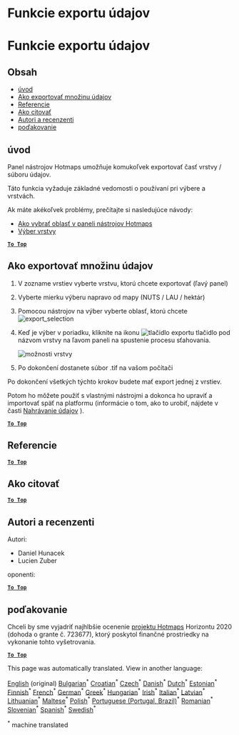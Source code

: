 <h1> <a class="anchor" id="data-export-functionalities" href="#data-export-functionalities"><i class="fa fa-link"></i></a> Funkcie exportu údajov </h1><h1> <a class="anchor" id="data-export-functionalities" href="#data-export-functionalities"><i class="fa fa-link"></i></a> Funkcie exportu údajov </h1><h2> <a class="anchor" id="table-of-contents" href="#table-of-contents"><i class="fa fa-link"></i></a> Obsah </h2><ul><li> <a href="#introduction">úvod</a> </li><li> <a href="#how-to-export-a-dataset">Ako exportovať množinu údajov</a> </li><li> <a href="#references">Referencie</a> </li><li> <a href="#how-to-cite">Ako citovať</a> </li><li> <a href="#authors-and-reviewers">Autori a recenzenti</a> </li><li> <a href="#acknowledgement">poďakovanie</a> </li></ul><h2> <a class="anchor" id="introduction" href="#introduction"><i class="fa fa-link"></i></a> úvod </h2><p> Panel nástrojov Hotmaps umožňuje komukoľvek exportovať časť vrstvy / súboru údajov. </p><p> Táto funkcia vyžaduje základné vedomosti o používaní pri výbere a vrstvách. </p><p> Ak máte akékoľvek problémy, prečítajte si nasledujúce návody: </p><ul><li> <a href="en-How-to-select-a-region-in-the-Hotmaps-toolbox">Ako vybrať oblasť v paneli nástrojov Hotmaps</a> </li><li> <a href="en-Layer-section">Výber vrstvy</a> </li></ul><p><ins> <code><strong><a href="#table-of-contents">To Top</a></strong></code> </ins> </p><h2> <a class="anchor" id="how-to-export-a-dataset" href="#how-to-export-a-dataset"><i class="fa fa-link"></i></a> Ako exportovať množinu údajov </h2><ol><li><p> V zozname vrstiev vyberte vrstvu, ktorú chcete exportovať (ľavý panel) </p></li><li><p> Vyberte mierku výberu napravo od mapy (NUTS / LAU / hektár) </p></li><li><p> Pomocou nástrojov na výber vyberte oblasť, ktorú chcete <img alt="export_selection" src="en-images/export_selection.png"/></p></li><li><p> Keď je výber v poriadku, kliknite na ikonu <img alt="tlačidlo exportu" src="en-images/layer-export-btn.png"/> tlačidlo pod názvom vrstvy na ľavom paneli na spustenie procesu sťahovania. </p><p><img alt="možnosti vrstvy" src="en-images/layer-options.png"/></p></li><li><p> Po dokončení dostanete súbor .tif na vašom počítači </p></li></ol><p> Po dokončení všetkých týchto krokov budete mať export jednej z vrstiev. </p><p> Potom ho môžete použiť s vlastnými nástrojmi a dokonca ho upraviť a importovať späť na platformu (informácie o tom, ako to urobiť, nájdete v časti <a href="Data_upload">Nahrávanie údajov</a> ). </p><p><ins> <code><strong><a href="#table-of-contents">To Top</a></strong></code> </ins> </p><h2> <a class="anchor" id="references" href="#references"><i class="fa fa-link"></i></a> Referencie </h2><p><ins> <code><strong><a href="#table-of-contents">To Top</a></strong></code> </ins> </p><h2> <a class="anchor" id="how-to-cite" href="#how-to-cite"><i class="fa fa-link"></i></a> Ako citovať </h2><p><ins> <code><strong><a href="#table-of-contents">To Top</a></strong></code> </ins> </p><h2> <a class="anchor" id="authors-and-reviewers" href="#authors-and-reviewers"><i class="fa fa-link"></i></a> Autori a recenzenti </h2><p> Autori: </p><ul><li> Daniel Hunacek </li><li> Lucien Zuber </li></ul><p> oponenti: </p><p><ins> <code><strong><a href="#table-of-contents">To Top</a></strong></code> </ins> </p><h2> <a class="anchor" id="acknowledgement" href="#acknowledgement"><i class="fa fa-link"></i></a> poďakovanie </h2><p> Chceli by sme vyjadriť najhlbšie ocenenie <a href="https://www.hotmaps-project.eu">projektu Hotmaps</a> Horizontu 2020 (dohoda o grante č. 723677), ktorý poskytol finančné prostriedky na vykonanie tohto vyšetrovania. </p><p><ins> <code><strong><a href="#table-of-contents">To Top</a></strong></code> </ins> </p>
<!--- THIS IS A SUPER UNIQUE IDENTIFIER -->

This page was automatically translated. View in another language:

[English](../en/Data-export-functionalities) (original) [Bulgarian](../bg/Data-export-functionalities)<sup>\*</sup> [Croatian](../hr/Data-export-functionalities)<sup>\*</sup> [Czech](../cs/Data-export-functionalities)<sup>\*</sup> [Danish](../da/Data-export-functionalities)<sup>\*</sup> [Dutch](../nl/Data-export-functionalities)<sup>\*</sup> [Estonian](../et/Data-export-functionalities)<sup>\*</sup> [Finnish](../fi/Data-export-functionalities)<sup>\*</sup> [French](../fr/Data-export-functionalities)<sup>\*</sup> [German](../de/Data-export-functionalities)<sup>\*</sup> [Greek](../el/Data-export-functionalities)<sup>\*</sup> [Hungarian](../hu/Data-export-functionalities)<sup>\*</sup> [Irish](../ga/Data-export-functionalities)<sup>\*</sup> [Italian](../it/Data-export-functionalities)<sup>\*</sup> [Latvian](../lv/Data-export-functionalities)<sup>\*</sup> [Lithuanian](../lt/Data-export-functionalities)<sup>\*</sup> [Maltese](../mt/Data-export-functionalities)<sup>\*</sup> [Polish](../pl/Data-export-functionalities)<sup>\*</sup> [Portuguese (Portugal, Brazil)](../pt/Data-export-functionalities)<sup>\*</sup> [Romanian](../ro/Data-export-functionalities)<sup>\*</sup>  [Slovenian](../sl/Data-export-functionalities)<sup>\*</sup> [Spanish](../es/Data-export-functionalities)<sup>\*</sup> [Swedish](../sv/Data-export-functionalities)<sup>\*</sup> 

<sup>\*</sup> machine translated
